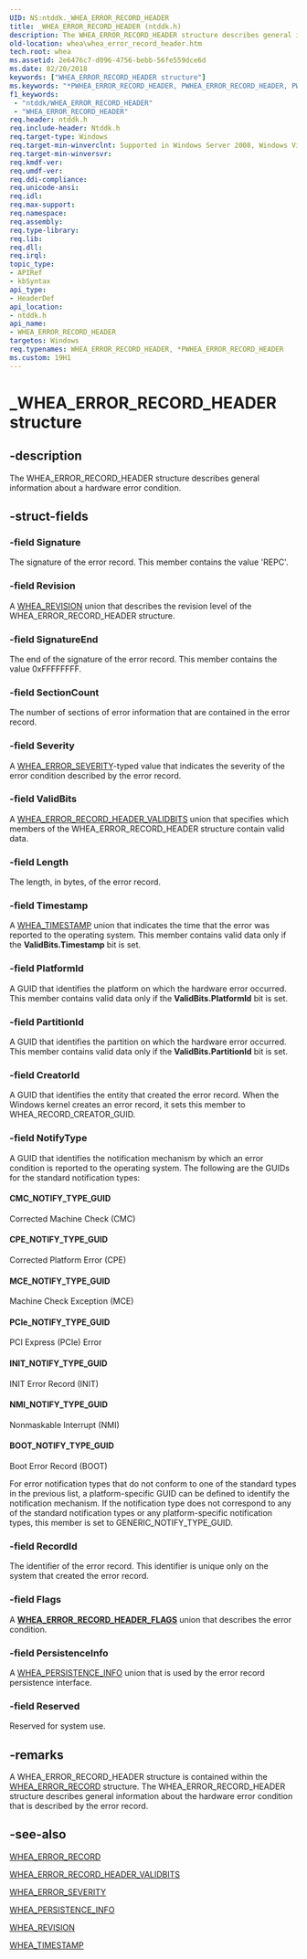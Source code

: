 ```yaml
---
UID: NS:ntddk._WHEA_ERROR_RECORD_HEADER
title: _WHEA_ERROR_RECORD_HEADER (ntddk.h)
description: The WHEA_ERROR_RECORD_HEADER structure describes general information about a hardware error condition.
old-location: whea\whea_error_record_header.htm
tech.root: whea
ms.assetid: 2e6476c7-d096-4756-bebb-56fe559dce6d
ms.date: 02/20/2018
keywords: ["WHEA_ERROR_RECORD_HEADER structure"]
ms.keywords: "*PWHEA_ERROR_RECORD_HEADER, PWHEA_ERROR_RECORD_HEADER, PWHEA_ERROR_RECORD_HEADER structure pointer [WHEA Drivers and Applications], WHEA_ERROR_RECORD_HEADER, WHEA_ERROR_RECORD_HEADER structure [WHEA Drivers and Applications], _WHEA_ERROR_RECORD_HEADER, ntddk/PWHEA_ERROR_RECORD_HEADER, ntddk/WHEA_ERROR_RECORD_HEADER, whea.whea_error_record_header, whearef_25871c17-6a61-422d-ba94-d63b633c7f5a.xml"
f1_keywords:
 - "ntddk/WHEA_ERROR_RECORD_HEADER"
 - "WHEA_ERROR_RECORD_HEADER"
req.header: ntddk.h
req.include-header: Ntddk.h
req.target-type: Windows
req.target-min-winverclnt: Supported in Windows Server 2008, Windows Vista SP1, and later versions of Windows.
req.target-min-winversvr: 
req.kmdf-ver: 
req.umdf-ver: 
req.ddi-compliance: 
req.unicode-ansi: 
req.idl: 
req.max-support: 
req.namespace: 
req.assembly: 
req.type-library: 
req.lib: 
req.dll: 
req.irql: 
topic_type:
- APIRef
- kbSyntax
api_type:
- HeaderDef
api_location:
- ntddk.h
api_name:
- WHEA_ERROR_RECORD_HEADER
targetos: Windows
req.typenames: WHEA_ERROR_RECORD_HEADER, *PWHEA_ERROR_RECORD_HEADER
ms.custom: 19H1
---
```


# _WHEA_ERROR_RECORD_HEADER structure


## -description


The WHEA_ERROR_RECORD_HEADER structure describes general information about a hardware error condition.


## -struct-fields




### -field Signature

The signature of the error record. This member contains the value 'REPC'.


### -field Revision

A <a href="https://docs.microsoft.com/windows-hardware/drivers/ddi/ntddk/ns-ntddk-_whea_revision">WHEA_REVISION</a> union that describes the revision level of the WHEA_ERROR_RECORD_HEADER structure.


### -field SignatureEnd

The end of the signature of the error record. This member contains the value 0xFFFFFFFF.


### -field SectionCount

The number of sections of error information that are contained in the error record.


### -field Severity

A <a href="https://docs.microsoft.com/windows-hardware/drivers/ddi/ntddk/ne-ntddk-_whea_error_severity">WHEA_ERROR_SEVERITY</a>-typed value that indicates the severity of the error condition described by the error record.


### -field ValidBits

A <a href="https://docs.microsoft.com/windows-hardware/drivers/ddi/ntddk/ns-ntddk-_whea_error_record_header_validbits">WHEA_ERROR_RECORD_HEADER_VALIDBITS</a> union that specifies which members of the WHEA_ERROR_RECORD_HEADER structure contain valid data.


### -field Length

The length, in bytes, of the error record.


### -field Timestamp

A <a href="https://docs.microsoft.com/windows-hardware/drivers/ddi/ntddk/ns-ntddk-_whea_timestamp">WHEA_TIMESTAMP</a> union that indicates the time that the error was reported to the operating system. This member contains valid data only if the <b>ValidBits.Timestamp</b> bit is set.


### -field PlatformId

A GUID that identifies the platform on which the hardware error occurred. This member contains valid data only if the <b>ValidBits.PlatformId</b> bit is set.


### -field PartitionId

A GUID that identifies the partition on which the hardware error occurred. This member contains valid data only if the <b>ValidBits.PartitionId</b> bit is set.


### -field CreatorId

A GUID that identifies the entity that created the error record. When the Windows kernel creates an error record, it sets this member to WHEA_RECORD_CREATOR_GUID.


### -field NotifyType

A GUID that identifies the notification mechanism by which an error condition is reported to the operating system. The following are the GUIDs for the standard notification types:





#### CMC_NOTIFY_TYPE_GUID

Corrected Machine Check (CMC)



#### CPE_NOTIFY_TYPE_GUID

Corrected Platform Error (CPE)



#### MCE_NOTIFY_TYPE_GUID

Machine Check Exception (MCE)



#### PCIe_NOTIFY_TYPE_GUID

PCI Express (PCIe) Error



#### INIT_NOTIFY_TYPE_GUID

INIT Error Record (INIT)



#### NMI_NOTIFY_TYPE_GUID

Nonmaskable Interrupt (NMI)



#### BOOT_NOTIFY_TYPE_GUID

Boot Error Record (BOOT)

For error notification types that do not conform to one of the standard types in the previous list, a platform-specific GUID can be defined to identify the notification mechanism. If the notification type does not correspond to any of the standard notification types or any platform-specific notification types, this member is set to GENERIC_NOTIFY_TYPE_GUID.


### -field RecordId

The identifier of the error record. This identifier is unique only on the system that created the error record.


### -field Flags

A [**WHEA_ERROR_RECORD_HEADER_FLAGS**](ns-ntddk-whea_error_record_header_flags.md) union that describes the error condition.


### -field PersistenceInfo

A <a href="https://docs.microsoft.com/windows-hardware/drivers/ddi/ntddk/ns-ntddk-_whea_persistence_info">WHEA_PERSISTENCE_INFO</a> union that is used by the error record persistence interface.


### -field Reserved

Reserved for system use.


## -remarks



A WHEA_ERROR_RECORD_HEADER structure is contained within the <a href="https://docs.microsoft.com/windows-hardware/drivers/ddi/ntddk/ns-ntddk-_whea_error_record">WHEA_ERROR_RECORD</a> structure. The WHEA_ERROR_RECORD_HEADER structure describes general information about the hardware error condition that is described by the error record.




## -see-also




<a href="https://docs.microsoft.com/windows-hardware/drivers/ddi/ntddk/ns-ntddk-_whea_error_record">WHEA_ERROR_RECORD</a>



<a href="https://docs.microsoft.com/windows-hardware/drivers/ddi/ntddk/ns-ntddk-_whea_error_record_header_validbits">WHEA_ERROR_RECORD_HEADER_VALIDBITS</a>



<a href="https://docs.microsoft.com/windows-hardware/drivers/ddi/ntddk/ne-ntddk-_whea_error_severity">WHEA_ERROR_SEVERITY</a>



<a href="https://docs.microsoft.com/windows-hardware/drivers/ddi/ntddk/ns-ntddk-_whea_persistence_info">WHEA_PERSISTENCE_INFO</a>



<a href="https://docs.microsoft.com/windows-hardware/drivers/ddi/ntddk/ns-ntddk-_whea_revision">WHEA_REVISION</a>



<a href="https://docs.microsoft.com/windows-hardware/drivers/ddi/ntddk/ns-ntddk-_whea_timestamp">WHEA_TIMESTAMP</a>
 

 

